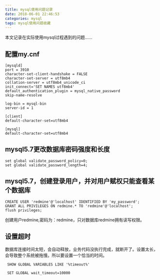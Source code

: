 ```yaml
---
title: mysql使用问题记录
date: 2018-06-01 22:46:53
categories: mysql
tags: mysql使用问题收藏
---
```


本文记录在实际使用mysql过程遇到的问题……

## 配置my.cnf

    [mysqld]
    port = 3910
    character-set-client-handshake = FALSE
    character-set-server = utf8mb4
    collation-server = utf8mb4_unicode_ci
    init_connect='SET NAMES utf8mb4'
    default_authentication_plugin = mysql_native_password
    skip-name-resolve
    
    log-bin = mysql-bin
    server-id = 1
    
    [client]
    default-character-set=utf8mb4
    
    [mysql]
    default-character-set=utf8mb4

## mysql5.7更改数据库密码强度和长度

    set global validate_password_policy=0;  
    set global validate_password_length=4;  

## mysql5.7，创建登录用户，并对用户赋权只能查看某个数据库

    CREATE USER 'redmine'@'localhost' IDENTIFIED BY 'my_password';
    GRANT ALL PRIVILEGES ON redmine.* TO 'redmine'@'localhost';
    flush privileges;
    
 创建用户redmine,密码为：redmine，只对数据库redmine拥有读写权限。   
 
 ## 设置超时
 
 数据库连接时间太短，会自动释放，业务代码没执行完成，就断开了。设置太长，会导致整个系统被拖慢。所以要设置一个恰当的时间。
 
     SHOW GLOBAL VARIABLES LIKE '%timeout%'
     
     SET GLOBAL wait_timeout=10000
     
     
